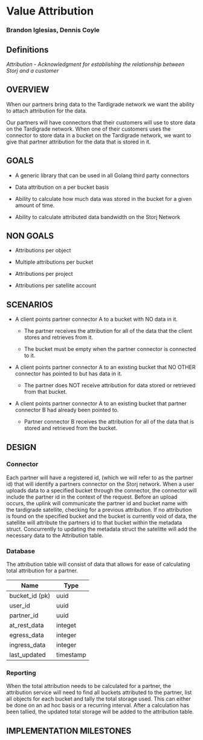 # Value Attribution

### Brandon Iglesias, Dennis Coyle


## Definitions

*Attribution* - _Acknowledgment for establishing the relationship between Storj and a customer_

## OVERVIEW

When our partners bring data to the Tardigrade network we want the ability to attach attribution for the data. 

Our partners will have connectors that their customers will use to store data on the Tardigrade network. When one of their customers uses the connector to store data in a bucket on the Tardigrade network, we want to give that partner attribution for the data that is stored in it.

## GOALS


* A generic library that can be used in all  Golang third party connectors

* Data attribution on a per bucket basis

* Ability to calculate how much data was stored in the bucket for a given amount of time. 

* Ability to calculate attributed data bandwidth on the Storj Network


## NON GOALS

* Attributions per object

* Multiple attributions per bucket

* Attributions per project

* Attributions per satellite account



## SCENARIOS


* A client points partner connector A to a bucket with NO data in it.

	* The partner receives the attribution for all of the data that the client stores and retrieves from it. 

	* The bucket must be empty when the partner connector is connected to it. 

* A client points partner connector A to an existing bucket that NO OTHER connector has pointed to but has data in it. 

	* The partner does NOT receive attribution for data stored or retrieved from that bucket. 

* A client points partner connector A to an existing bucket that partner connector B had already been pointed to. 

	* Partner connector B receives the attribution for all of the data that is stored and retrieved from the bucket. 

## DESIGN
### Connector
Each partner will have a registered id, (which we will refer to as the partner id) that will identify a partners connector on the Storj network.  When a user uploads data to a specified bucket through the connector,  the connector will include the partner id in the context of the request. Before an upload occurs, the uplink will communicate the partner id and bucket name with the tardigrade satellite, checking for a previous attribution. If no attribution is found on the specified bucket and the bucket is currently void of data, the satellite will attribute the partners id to that bucket within the metadata struct. Concurrently to updating the metadata struct the satelitte will add the necessary data to the Attribution table. 

### Database
The attribution table will consist of data that allows for ease of calculating total attribution for a partner. 

| Name  | Type |
| ------------- | ------------- |
| bucket_id (pk) | uuid  | 
| user_id  | uuid  |
| partner_id  | uuid  |
| at_rest_data | integet  |
| egress_data | integer  |
| ingress_data | integer  |
| last_updated | timestamp  |

### Reporting
When the total attribution needs to be calculated for a partner, the attribution service will need to find all buckets attributed to the partner, list all objects for each bucket and tally the total storage used. This can either be done on an ad hoc basis or a recurring interval.  After a calculation has been tallied, the updated total storage will be added to the attribution table.

## IMPLEMENTATION MILESTONES


